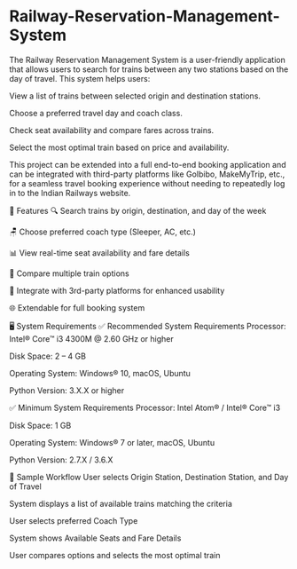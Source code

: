 # Railway-Reservation-Management-System
The Railway Reservation Management System is a user-friendly application that allows users to search for trains between any two stations based on the day of travel. This system helps users:

View a list of trains between selected origin and destination stations.

Choose a preferred travel day and coach class.

Check seat availability and compare fares across trains.

Select the most optimal train based on price and availability.

This project can be extended into a full end-to-end booking application and can be integrated with third-party platforms like GoIbibo, MakeMyTrip, etc., for a seamless travel booking experience without needing to repeatedly log in to the Indian Railways website.

🎯 Features
🔍 Search trains by origin, destination, and day of the week

🪑 Choose preferred coach type (Sleeper, AC, etc.)

📊 View real-time seat availability and fare details

🔄 Compare multiple train options

🧩 Integrate with 3rd-party platforms for enhanced usability

🌐 Extendable for full booking system

🖥️ System Requirements
✅ Recommended System Requirements
Processor: Intel® Core™ i3 4300M @ 2.60 GHz or higher

Disk Space: 2 – 4 GB

Operating System: Windows® 10, macOS, Ubuntu

Python Version: 3.X.X or higher

✅ Minimum System Requirements
Processor: Intel Atom® / Intel® Core™ i3

Disk Space: 1 GB

Operating System: Windows® 7 or later, macOS, Ubuntu

Python Version: 2.7.X / 3.6.X

🧪 Sample Workflow
User selects Origin Station, Destination Station, and Day of Travel

System displays a list of available trains matching the criteria

User selects preferred Coach Type

System shows Available Seats and Fare Details

User compares options and selects the most optimal train


